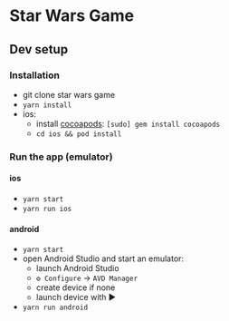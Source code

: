 # Star Wars Game

## Dev setup

### Installation

- git clone star wars game
- `yarn install`
- ios:
  - install [cocoapods](https://cocoapods.org/): `[sudo] gem install cocoapods`
  - `cd ios && pod install`

### Run the app (emulator)

#### ios

- `yarn start`
- `yarn run ios`

#### android

- `yarn start`
- open Android Studio and start an emulator:
  - launch Android Studio
  - `⚙️ Configure` -> `AVD Manager`
  - create device if none
  - launch device with ►
- `yarn run android`
